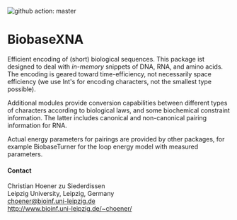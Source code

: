 ![github action: master](https://github.com/choener/BiobaseXNA/actions/workflows/action.yml/badge.svg)

# BiobaseXNA

Efficient encoding of (short) biological sequences. This package ist designed
to deal with *in-memory* snippets of DNA, RNA, and amino acids. The encoding is
geared toward time-efficiency, not necessarily space efficiency (we use Int's
for encoding characters, not the smallest type possible).

Additional modules provide conversion capabilities between different types of
characters according to biological laws, and some biochemical constraint
information. The latter includes canonical and non-canonical pairing
information for RNA.

Actual energy parameters for pairings are provided by other packages, for
example BiobaseTurner for the loop energy model with measured parameters.



#### Contact

Christian Hoener zu Siederdissen  
Leipzig University, Leipzig, Germany  
choener@bioinf.uni-leipzig.de  
http://www.bioinf.uni-leipzig.de/~choener/  


